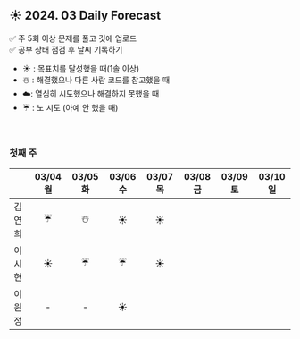 ## ☀️ 2024. 03 Daily Forecast

✅ 주 5회 이상 문제를 풀고 깃에 업로드    
✅ 공부 상태 점검 후 날씨 기록하기 
- ☀️ : 목표치를 달성했을 때(1솔 이상)
- ☃️ : 해결했으나 다른 사람 코드를 참고했을 때
- ☁️: 열심히 시도했으나 해결하지 못했을 때
- ☔ : 노 시도 (아예 안 했을 때)

<br>

### 첫째 주

  
|      | 03/04 월 | 03/05 화 | 03/06 수 | 03/07 목 | 03/08 금 | 03/09 토 | 03/10 일 |
|------|:-----:|:-----:|:-----:|:-----:|:-----:|:-----:|:-----:|
| 김연희 | ☔ | ☃️ | ☀️ | ☀️ |     |      |     |
| 이시현 | ☀️ |  ☔  |  ☔    |  ☀️    |      |      |     | 
| 이원정 |  -  |   -   |  ☀️  |      |      |      |     |  
